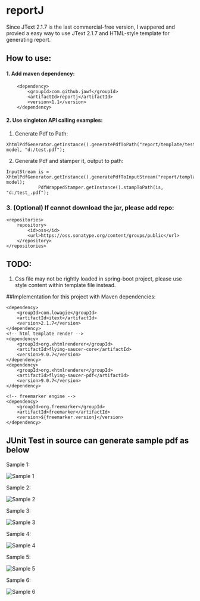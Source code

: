 # reportJ
Since JText 2.1.7 is the last commercial-free version, I wappered and provied a easy way to use JText 2.1.7 and HTML-style template for generating report.

## How to use:

#### 1. Add maven dependency:
		<dependency>
			<groupId>com.github.jawf</groupId>
			<artifactId>reportj</artifactId>
			<version>1.1</version>
		</dependency>
		


#### 2. Use singleton API calling examples:
1. Generate Pdf to Path:
```
XhtmlPdfGenerator.getInstance().generatePdfToPath("report/template/test.ftl", model, "d:/test.pdf");
```

2. Generate Pdf and stamper it, output to path:
```
InputStream is = XhtmlPdfGenerator.getInstance().generatePdfToInputStream("report/template/test.ftl", model);
			PdfWrappedStamper.getInstance().stampToPath(is, "d:/test_.pdf");
```

### 3. (Optional) If cannot download the jar, please add repo:
	<repositories>
		repository>
			<id>oss</id>
			<url>https://oss.sonatype.org/content/groups/public</url>
		</repository>
	</repositories>

## TODO:
1. Css file may not be rightly loaded in spring-boot project, please use style content within template file instead.


##Implementation for this project with Maven dependencies:

	<dependency>
		<groupId>com.lowagie</groupId>
		<artifactId>itext</artifactId>
		<version>2.1.7</version>
	</dependency>
	<!-- html template render -->
	<dependency>
		<groupId>org.xhtmlrenderer</groupId>
		<artifactId>flying-saucer-core</artifactId>
		<version>9.0.7</version>
	</dependency>
	<dependency>
		<groupId>org.xhtmlrenderer</groupId>
		<artifactId>flying-saucer-pdf</artifactId>
		<version>9.0.7</version>
	</dependency>
	
	<!-- freemarker engine -->
	<dependency>
		<groupId>org.freemarker</groupId>
		<artifactId>freemarker</artifactId>
		<version>${freemarker.version}</version>
	</dependency>


## JUnit Test in source can generate sample pdf as below

Sample 1:

![Sample 1](https://github.com/Jawf/reportJ/blob/master/src/test/resources/sample/sampleStampPdf1.png)

Sample 2:

![Sample 2](https://github.com/Jawf/reportJ/blob/master/src/test/resources/sample/sampleStampPdf2.png)

Sample 3:

![Sample 3](https://github.com/Jawf/reportJ/blob/master/src/test/resources/sample/sampleStampPdf3.png)

Sample 4:

![Sample 4](https://github.com/Jawf/reportJ/blob/master/src/test/resources/sample/sampleStampPdf4.png)

Sample 5:

![Sample 5](https://github.com/Jawf/reportJ/blob/master/src/test/resources/sample/sampleStampPdf5.png)

Sample 6:

![Sample 6](https://github.com/Jawf/reportJ/blob/master/src/test/resources/sample/sampleStampPdf6.png)

